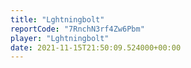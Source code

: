 ```yaml
---
title: "Lghtningbolt"
reportCode: "7RnchN3rf4Zw6Pbm"
player: "Lghtningbolt"
date: 2021-11-15T21:50:09.524000+00:00
---
```


